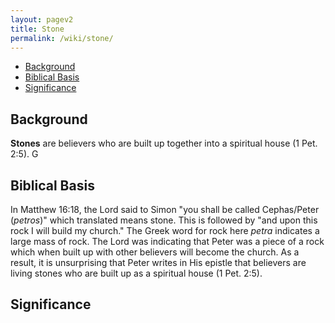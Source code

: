 ```yaml
---
layout: pagev2
title: Stone
permalink: /wiki/stone/
---
```

- [Background](#background)
- [Biblical Basis](#biblical-basis)
- [Significance](#significance)

## Background

**Stones** are believers who are built up together into a spiritual house (1 Pet. 2:5). G

## Biblical Basis

In Matthew 16:18, the Lord said to Simon "you shall be called Cephas/Peter (*petros*)" which translated means stone. This is followed by "and upon this rock I will build my church." The Greek word for rock here *petra* indicates a large mass of rock. The Lord was indicating that Peter was a piece of a rock which when built up with other believers will become the church. As a result, it is unsurprising that Peter writes in His epistle that believers are living stones who are built up as a spiritual house (1 Pet. 2:5). 

## Significance
